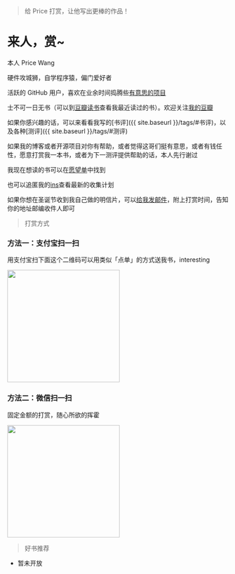 
> 给 Price 打赏，让他写出更棒的作品！

# 来人，赏~

本人 Price Wang

硬件攻城狮，自学程序猿，偏门爱好者

活跃的 GitHub 用户，喜欢在业余时间捣腾些<a href="https://github.com/PriceWang" target="_blank">有意思的项目</a>

士不可一日无书（可以到<a href="http://book.douban.com/people/PRICE_WANG/collect" target="_blank">豆瓣读书</a>查看我最近读过的书）。欢迎关注<a href="https://www.douban.com/people/PRICE_WANG/" target="_blank">我的豆瓣</a>

如果你感兴趣的话，可以来看看我写的[书评]({{ site.baseurl }}/tags/#书评)，以及各种[测评]({{ site.baseurl }}/tags/#测评)

如果我的博客或者开源项目对你有帮助，或者觉得这哥们挺有意思，或者有钱任性，愿意打赏我一本书，或者为下一测评提供帮助的话，本人先行谢过

我现在想读的书可以在<a href="https://book.douban.com/people/PRICE_WANG/wish" target="_blank">愿望单</a>中找到

也可以追匿我的<a href="https://instagram.com/{{ site.ins_username }}" target="_blank">ins</a>查看最新的收集计划

如果你想在圣诞节收到我自己做的明信片，可以<a target="_blank" href="{{ site.email }}">给我发邮件</a>，附上打赏时间，告知你的地址邮编收件人即可

> 打赏方式

### 方法一：支付宝扫一扫

用支付宝扫下面这个二维码可以用类似「点单」的方式送我书，interesting

<img src="{{ site.baseurl }}/img/payimg/zhifubao.png" style="width:256px" />

### 方法二：微信扫一扫

固定金额的打赏，随心所欲的挥霍

<img src="{{ site.baseurl }}/img/payimg/wechat.png" style="width:256px" />

> 好书推荐

<!--- [2020 等候提防五星推荐](https://www.douban.com/doulist/46617501/)-->

* 暂未开放
